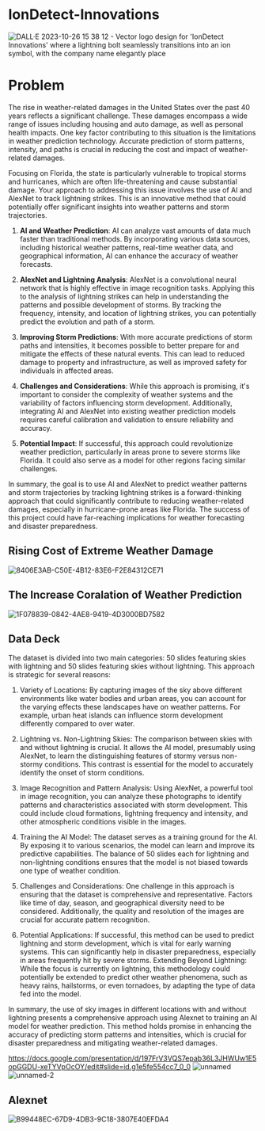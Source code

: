 # IonDetect-Innovations
![DALL·E 2023-10-26 15 38 12 - Vector logo design for 'IonDetect Innovations' where a lightning bolt seamlessly transitions into an ion symbol, with the company name elegantly place](https://github.com/Carlbronge/IonDetect-Innovations/assets/143009718/bab2b217-413f-4bdd-a08e-bbcd951f4bce)

# Problem

The rise in weather-related damages in the United States over the past 40 years reflects a significant challenge. These damages encompass a wide range of issues including housing and auto damage, as well as personal health impacts. One key factor contributing to this situation is the limitations in weather prediction technology. Accurate prediction of storm patterns, intensity, and paths is crucial in reducing the cost and impact of weather-related damages.

Focusing on Florida, the state is particularly vulnerable to tropical storms and hurricanes, which are often life-threatening and cause substantial damage. Your approach to addressing this issue involves the use of AI and AlexNet to track lightning strikes. This is an innovative method that could potentially offer significant insights into weather patterns and storm trajectories.

1. **AI and Weather Prediction**: AI can analyze vast amounts of data much faster than traditional methods. By incorporating various data sources, including historical weather patterns, real-time weather data, and geographical information, AI can enhance the accuracy of weather forecasts.

2. **AlexNet and Lightning Analysis**: AlexNet is a convolutional neural network that is highly effective in image recognition tasks. Applying this to the analysis of lightning strikes can help in understanding the patterns and possible development of storms. By tracking the frequency, intensity, and location of lightning strikes, you can potentially predict the evolution and path of a storm.

3. **Improving Storm Predictions**: With more accurate predictions of storm paths and intensities, it becomes possible to better prepare for and mitigate the effects of these natural events. This can lead to reduced damage to property and infrastructure, as well as improved safety for individuals in affected areas.

4. **Challenges and Considerations**: While this approach is promising, it's important to consider the complexity of weather systems and the variability of factors influencing storm development. Additionally, integrating AI and AlexNet into existing weather prediction models requires careful calibration and validation to ensure reliability and accuracy.

5. **Potential Impact**: If successful, this approach could revolutionize weather prediction, particularly in areas prone to severe storms like Florida. It could also serve as a model for other regions facing similar challenges.

In summary, the goal is to use AI and AlexNet to predict weather patterns and storm trajectories by tracking lightning strikes is a forward-thinking approach that could significantly contribute to reducing weather-related damages, especially in hurricane-prone areas like Florida. The success of this project could have far-reaching implications for weather forecasting and disaster preparedness.

## Rising Cost of Extreme Weather Damage
![8406E3AB-C50E-4B12-83E6-F2E84312CE71](https://github.com/Carlbronge/IonDetect-Innovations/assets/143009718/d48383af-5cb8-426e-b255-8381629ecfc0)

## The Increase Coralation of Weather Prediction 
![1F078839-0842-4AE8-9419-4D3000BD7582](https://github.com/Carlbronge/IonDetect-Innovations/assets/143009718/3f7223ce-b850-43b0-b122-8bf169726d58)

## Data Deck
The dataset is divided into two main categories: 50 slides featuring skies with lightning and 50 slides featuring skies without lightning. This approach is strategic for several reasons:

1. Variety of Locations: By capturing images of the sky above different environments like water bodies and urban areas, you can account for the varying effects these landscapes have on weather patterns. For example, urban heat islands can influence storm development differently compared to over water.

2. Lightning vs. Non-Lightning Skies: The comparison between skies with and without lightning is crucial. It allows the AI model, presumably using AlexNet, to learn the distinguishing features of stormy versus non-stormy conditions. This contrast is essential for the model to accurately identify the onset of storm conditions.
  
3. Image Recognition and Pattern Analysis: Using AlexNet, a powerful tool in image recognition, you can analyze these photographs to identify patterns and characteristics associated with storm development. This could include cloud formations, lightning frequency and intensity, and other atmospheric conditions visible in the images.
   
4. Training the AI Model: The dataset serves as a training ground for the AI. By exposing it to various scenarios, the model can learn and improve its predictive capabilities. The balance of 50 slides each for lightning and non-lightning conditions ensures that the model is not biased towards one type of weather condition.

5. Challenges and Considerations: One challenge in this approach is ensuring that the dataset is comprehensive and representative. Factors like time of day, season, and geographical diversity need to be considered. Additionally, the quality and resolution of the images are crucial for accurate pattern recognition.

6. Potential Applications: If successful, this method can be used to predict lightning and storm development, which is vital for early warning systems. This can significantly help in disaster preparedness, especially in areas frequently hit by severe storms.
Extending Beyond Lightning: While the focus is currently on lightning, this methodology could potentially be extended to predict other weather phenomena, such as heavy rains, hailstorms, or even tornadoes, by adapting the type of data fed into the model.

In summary, the use of sky images in different locations with and without lightning presents a comprehensive approach using Alexnet to training an AI model for weather prediction. This method holds promise in enhancing the accuracy of predicting storm patterns and intensities, which is crucial for disaster preparedness and mitigating weather-related damages.

https://docs.google.com/presentation/d/197FrV3VQS7epab36L3JHWUw1E5opGGDU-xeTYVpOcOY/edit#slide=id.g1e5fe554cc7_0_0 
![unnamed](https://github.com/Carlbronge/IonDetect-Innovations/assets/143009718/60edae61-e9e0-479e-b502-383232e18012)
![unnamed-2](https://github.com/Carlbronge/IonDetect-Innovations/assets/143009718/7a138b69-9728-419e-9d44-d644124e6784)

## Alexnet
![B99448EC-67D9-4DB3-9C18-3807E40EFDA4](https://github.com/Carlbronge/IonDetect-Innovations/assets/143009718/c82a1b14-3af8-42ca-91e9-9e117b279cb4)

